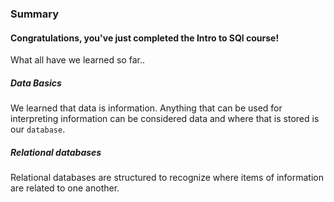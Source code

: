 ### Summary
#### Congratulations, you've just completed the Intro to SQl course!

What all have we learned so far..

##### Data Basics
We learned that data is information. Anything that can be used for interpreting information can be considered data and where that is stored is our `database`.

##### Relational databases
Relational databases are structured to recognize where items of information are related to one another.
